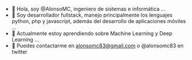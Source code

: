 - 👋 Hola, soy @AlonsoMC, ingeniero de sistemas e informática ...
- 👀 Soy desarrollador fullstack, manejo principalmente los lenguajes python, php y javascript, además del desarrollo de aplicaciones móviles ...
- 🌱 Actualmente estoy aprendiendo sobre Machine Learning y Deep Learning ...
- 👀 Puedes contactarme en alonsomc83@gmail.com o @alonsomc83 en twitter


<!---
AlonsoMC/AlonsoMC is a ✨ special ✨ repository because its `README.md` (this file) appears on your GitHub profile.
You can click the Preview link to take a look at your changes.
--->
